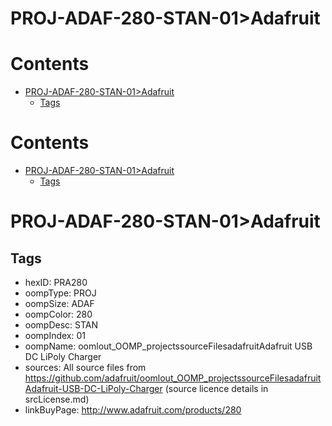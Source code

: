 
PROJ-ADAF-280-STAN-01>Adafruit
==============================

Contents
========

* [PROJ-ADAF-280-STAN-01>Adafruit](#proj-adaf-280-stan-01adafruit)
	* [Tags](#tags)

Contents
========

* [PROJ-ADAF-280-STAN-01>Adafruit](#proj-adaf-280-stan-01adafruit)
	* [Tags](#tags)

# PROJ-ADAF-280-STAN-01>Adafruit

## Tags

- hexID: PRA280
- oompType: PROJ
- oompSize: ADAF
- oompColor: 280
- oompDesc: STAN
- oompIndex: 01
- oompName: oomlout_OOMP_projectssourceFilesadafruitAdafruit USB DC LiPoly Charger
- sources: All source files from https://github.com/adafruit/oomlout_OOMP_projectssourceFilesadafruitAdafruit-USB-DC-LiPoly-Charger (source licence details in srcLicense.md)
- linkBuyPage: http://www.adafruit.com/products/280

